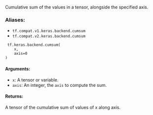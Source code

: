 
Cumulative sum of the values in a tensor, alongside the specified axis.
### Aliases:
- `tf.compat.v1.keras.backend.cumsum`
- `tf.compat.v2.keras.backend.cumsum`

```
 tf.keras.backend.cumsum(
    x,
    axis=0
)
```
#### Arguments:
- `x`: A tensor or variable.
- `axis`: An integer, the `axis` to compute the sum.
#### Returns:

A tensor of the cumulative sum of values of x along axis.
